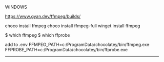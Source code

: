 WINDOWS

https://www.gyan.dev/ffmpeg/builds/

choco install ffmpeg
choco install ffmpeg-full
winget install ffmpeg


$ which ffmpeg
$ which ffprobe


add to .env
FFMPEG_PATH=c:/ProgramData/chocolatey/bin/ffmpeg.exe
FFPROBE_PATH=c:/ProgramData/chocolatey/bin/ffprobe.exe


-------------------------------------------------------------
